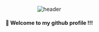 <div align="center"> 

![header](https://capsule-render.vercel.app/api?type=wave&color=FFA9CE&height=400&text=happyrina&nbsp;◡̈)

#### :wave: Welcome to my github profile !!!

##### 





</div>
